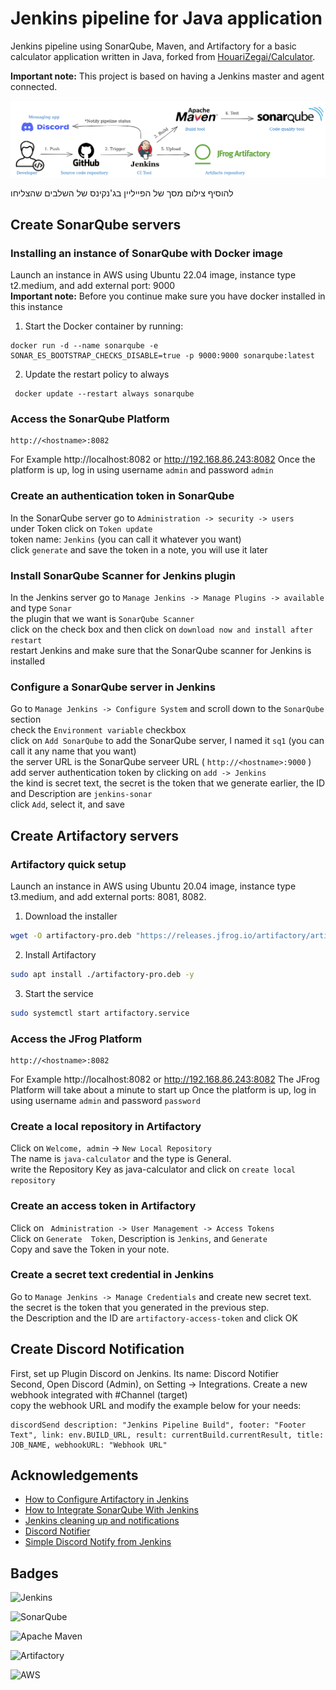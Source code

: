 # Jenkins pipeline for Java application

Jenkins pipeline using SonarQube, Maven, and Artifactory for a basic calculator application written in Java, forked from [HouariZegai/Calculator](https://github.com/HouariZegai/Calculator).  

**Important note:** This project is based on having a Jenkins master and agent connected.

![Image](jenkins-for-java.png "Architecture of the project")

 להוסיף צילום מסך של הפייליין בג'נקינס של השלבים שהצליחו  


## Create SonarQube servers
### Installing an instance of SonarQube with Docker image

Launch an instance in AWS using Ubuntu 22.04 image, instance type t2.medium, and add external port: 9000   
**Important note:** Before you continue make sure you have docker installed in this instance

1. Start the Docker container by running:
```
docker run -d --name sonarqube -e SONAR_ES_BOOTSTRAP_CHECKS_DISABLE=true -p 9000:9000 sonarqube:latest
```
2. Update the restart policy to always
```
 docker update --restart always sonarqube
 ```

### Access the SonarQube Platform

```URL
http://<hostname>:8082
```
For Example http://localhost:8082 or http://192.168.86.243:8082
Once the platform is up, log in using username `admin` and password `admin`

### Create an authentication token in SonarQube

In the SonarQube server go to `Administration -> security -> users`  
under Token click on `Token update`   
token name: `Jenkins` (you can call it whatever you want)   
click `generate` and save the token in a note, you will use it later

### Install SonarQube Scanner for Jenkins plugin

In the Jenkins server go to `Manage Jenkins -> Manage Plugins -> available` and type `Sonar`  
the plugin that we want is `SonarQube Scanner`  
click on the check box and then click on `download now and install after restart`  
restart Jenkins and make sure that the SonarQube scanner for Jenkins is installed

### Configure a SonarQube server in Jenkins

Go to `Manage Jenkins -> Configure System` and scroll down to the `SonarQube` section  
check the `Environment variable` checkbox  
click on `Add SonarQube` to add the SonarQube server, I named it `sq1` (you can call it any name that you want)  
the server URL is the SonarQube serveer URL ( `http://<hostname>:9000` )   
add server authentication token by clicking on `add -> Jenkins`  
the kind is secret text, the secret is the token that we generate earlier, the ID and Description are `jenkins-sonar`  
click `Add`, select it, and save

## Create Artifactory servers
### Artifactory quick setup

Launch an instance in AWS using Ubuntu 20.04 image, instance type t3.medium, and add external ports: 8081, 8082.
1. Download the installer
```bash
wget -O artifactory-pro.deb "https://releases.jfrog.io/artifactory/artifactory-pro-debs/pool/jfrog-artifactory-pro/jfrog-artifactory-pro-[RELEASE].deb"
```
2. Install Artifactory
```bash
sudo apt install ./artifactory-pro.deb -y
```
3. Start the service
```bash
sudo systemctl start artifactory.service
```

### Access the JFrog Platform

```URL
http://<hostname>:8082
```
For Example http://localhost:8082 or http://192.168.86.243:8082
The JFrog Platform will take about a minute to start up
Once the platform is up, log in using username `admin` and password `password`

### Create a local repository in Artifactory

Click on `Welcome, admin` -> `New Local Repository`  
The name is `java-calculator` and the type is General.  
write the Repository Key as java-calculator and click on `create local repository`

###  Create an access token in Artifactory

Click on ` Administration -> User Management -> Access Tokens`  
Click on `Generate  Token`, Description is `Jenkins`, and `Generate`  
Copy and save the Token in your note.  

###  Create a secret text credential in Jenkins

Go to `Manage Jenkins -> Manage Credentials` and create new secret text.  
the secret is the token that you generated in the previous step.  
the Description and the ID are `artifactory-access-token` and click OK

## Create Discord Notification

First, set up Plugin Discord on Jenkins. Its name: Discord Notifier  
Second, Open Discord (Admin), on Setting -> Integrations. Create a new webhook integrated with #Channel (target)  
copy the webhook URL and modify the example below for your needs:  
```
discordSend description: "Jenkins Pipeline Build", footer: "Footer Text", link: env.BUILD_URL, result: currentBuild.currentResult, title: JOB_NAME, webhookURL: "Webhook URL"
```

## Acknowledgements

 - [ How to Configure Artifactory in Jenkins ](https://www.youtube.com/watch?v=fj_TD9pufFM)
 - [ How to Integrate SonarQube With Jenkins ](https://www.youtube.com/watch?v=KsTMy0920go)
 - [ Jenkins cleaning up and notifications ](https://www.jenkins.io/doc/pipeline/tour/post/)
 - [ Discord Notifier ](https://plugins.jenkins.io/discord-notifier/)
 - [ Simple Discord Notify from Jenkins ](https://www.linkedin.com/pulse/simple-discord-notify-from-jenkins-edwin-baktian/)

## Badges

![Jenkins](https://img.shields.io/badge/jenkins-%232C5263.svg?style=for-the-badge&logo=jenkins&logoColor=white)

![SonarQube](https://img.shields.io/badge/Sonarqube-5190cf?style=for-the-badge&logo=sonarqube&logoColor=white)

![Apache Maven](https://img.shields.io/badge/Apache%20Maven-C71A36?style=for-the-badge&logo=Apache%20Maven&logoColor=white)

![Artifactory](https://img.shields.io/badge/Artifactory-1997B5&?logo=jfrog&logoColor=white&style=for-the-badge)

![AWS](https://img.shields.io/badge/AWS-%23FF9900.svg?style=for-the-badge&logo=amazon-aws&logoColor=white)
